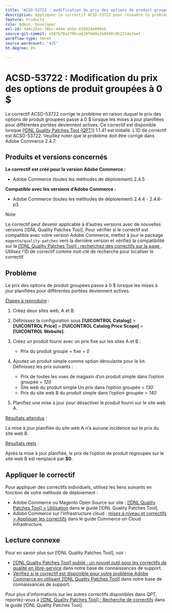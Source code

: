 ```yaml
---
title: "ACSD-53722 : modification du prix des options de produit groupées à 0 $"
description: Appliquez le correctif ACSD-53722 pour résoudre le problème Adobe Commerce en raison duquel le prix des options de produit groupées passe à 0 $ lorsque les mises à jour planifiées pour différentes portées deviennent actives.
feature: Products
role: Admin, Developer
exl-id: da4c25ac-78bc-4d4e-a55e-826924a099e9
source-git-commit: e587b70a270bca624fb60a1b0940c05221da3aef
workflow-type: tm+mt
source-wordcount: '425'
ht-degree: 0%

---
```


# ACSD-53722 : Modification du prix des options de produit groupées à 0 $

Le correctif ACSD-53722 corrige le problème en raison duquel le prix des options de produit groupées passe à 0 $ lorsque les mises à jour planifiées pour différentes portées deviennent actives. Ce correctif est disponible lorsque [[!DNL Quality Patches Tool (QPT)]](/help/announcements/adobe-commerce-announcements/magento-quality-patches-released-new-tool-to-self-serve-quality-patches.md) 1.1.41 est installé. L’ID de correctif est ACSD-53722. Veuillez noter que le problème doit être corrigé dans Adobe Commerce 2.4.7.

## Produits et versions concernés

**Le correctif est créé pour la version Adobe Commerce :**

* Adobe Commerce (toutes les méthodes de déploiement) 2.4.5

**Compatible avec les versions d’Adobe Commerce :**

* Adobe Commerce (toutes les méthodes de déploiement) 2.4.4 - 2.4.6-p3

>[!NOTE]
>
>Le correctif peut devenir applicable à d’autres versions avec de nouvelles versions [!DNL Quality Patches Tool]. Pour vérifier si le correctif est compatible avec votre version Adobe Commerce, mettez à jour le package `magento/quality-patches` vers la dernière version et vérifiez la compatibilité sur la [[!DNL Quality Patches Tool] : recherchez des correctifs sur la page ](https://experienceleague.adobe.com/tools/commerce-quality-patches/index.html?lang=fr). Utilisez l’ID de correctif comme mot-clé de recherche pour localiser le correctif.

## Problème

Le prix des options de produit groupées passe à 0 $ lorsque les mises à jour planifiées pour différentes portées deviennent actives.

<u>Étapes à reproduire</u> :

1. Créez deux sites web, A et B.
1. Définissez la configuration sous **[!UICONTROL Catalog]** > **[!UICONTROL Price]** > **[!UICONTROL Catalog Price Scope]** = **[!UICONTROL Website]**.
1. Créez un produit fourni avec un prix fixe sur les sites A et B :

   * Prix du produit groupé = fixe = *0*

1. Ajoutez un produit simple comme option déroulante pour le lot. Définissez les prix suivants :

   * Prix de toutes les vues de magasin d’un produit simple dans l’option groupée = *120*
   * Site web du produit simple Un prix dans l’option groupée = *130*
   * Prix du site web B du produit simple dans l’option groupée = *140*

1. Planifiez une mise à jour pour désactiver le produit fourni sur le site web A.

<u>Résultats attendus</u> :

La mise à jour planifiée du site web A n’a aucune incidence sur le prix du site web B.

<u>Résultats réels</u> :

Après la mise à jour planifiée, le prix de l’option de produit regroupée sur le site web B est remplacé par **$0**.

## Appliquer le correctif

Pour appliquer des correctifs individuels, utilisez les liens suivants en fonction de votre méthode de déploiement :

* Adobe Commerce ou Magento Open Source sur site : [[!DNL Quality Patches Tool] > Utilisation](https://experienceleague.adobe.com/docs/commerce-operations/tools/quality-patches-tool/usage.html?lang=fr) dans le guide [!DNL Quality Patches Tool].
* Adobe Commerce sur l’infrastructure cloud : [mises à niveau et correctifs > Appliquer les correctifs](https://experienceleague.adobe.com/docs/commerce-cloud-service/user-guide/develop/upgrade/apply-patches.html?lang=fr) dans le guide Commerce on Cloud Infrastructure.

## Lecture connexe

Pour en savoir plus sur [!DNL Quality Patches Tool], voir :

* [[!DNL Quality Patches Tool] publié : un nouvel outil pour les correctifs de qualité en libre-service](/help/announcements/adobe-commerce-announcements/magento-quality-patches-released-new-tool-to-self-serve-quality-patches.md) dans notre base de connaissances de support.
* [Vérifiez si le correctif est disponible pour votre problème Adobe Commerce en utilisant  [!DNL Quality Patches Tool]](/help/support-tools/patches-available-in-qpt-tool/check-patch-for-magento-issue-with-magento-quality-patches.md) dans notre base de connaissances de support.

Pour plus d&#39;informations sur les autres correctifs disponibles dans QPT, reportez-vous à [[!DNL Quality Patches Tool] : Recherche de correctifs](https://experienceleague.adobe.com/tools/commerce-quality-patches/index.html?lang=fr) dans le guide [!DNL Quality Patches Tool].
